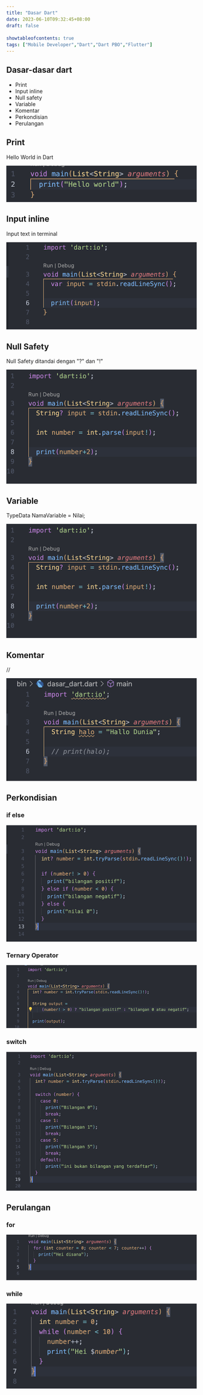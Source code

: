 ```yaml
---
title: "Dasar Dart"
date: 2023-06-10T09:32:45+08:00
draft: false

showtableofcontents: true
tags: ["Mobile Developer","Dart","Dart PBO","Flutter"]
---
```


## Dasar-dasar dart

- Print
- Input inline
- Null safety
- Variable
- Komentar
- Perkondisian
- Perulangan

## Print

Hello World in Dart

![ Print Data ](img/print_data.png)

## Input inline

Input text in terminal

![ Input Inline](img/input_inline.png)

## Null Safety

Null Safety ditandai dengan "?" dan "!"

![ Null Safety ](img/null_safety.png)

## Variable

TypeData NamaVariable = Nilai;

![ Variable ](img/null_safety.png)

## Komentar

//

![ Komentar ](img/komentar.png)

## Perkondisian

### if else

![ if else ](img/if_else.png)

### Ternary Operator

![ Ternary Operator ](img/ternary_operator.png)

### switch

![ switch ](img/switch.png)

## Perulangan

### for

![ for ](img/for.png)

### while

![ while ](img/while.png)
